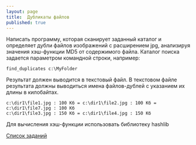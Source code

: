 ```yaml
---
layout: page
title:  Дубликаты файлов
published: true
---
```



Написать программу, которая сканирует заданный каталог и определяет дубли файлов изображений с расширением jpg, анализируя значения хэш-функции MD5 от содержимого файла. Каталог поиска задается параметром командной строки, например:

~~~
find_duplicates c:\MyFolder
~~~

Результат должен выводится в текстовый файл. В текстовом файле результата должны выводиться имена файлов-дублей с указанием их длины в килобайтах.

~~~
c:\dir1\file1.jpg : 100 Кб = c:\dir1\file2.jpg : 100 Кб = c:\dir1\file7.jpg : 100 Кб
c:\dir1\file3.jpg : 150 Кб = c:\dir1\file4.jpg : 150 Кб
~~~

Для вычисления хэш-функции использовать библиотеку hashlib

[Список заданий](list.md)